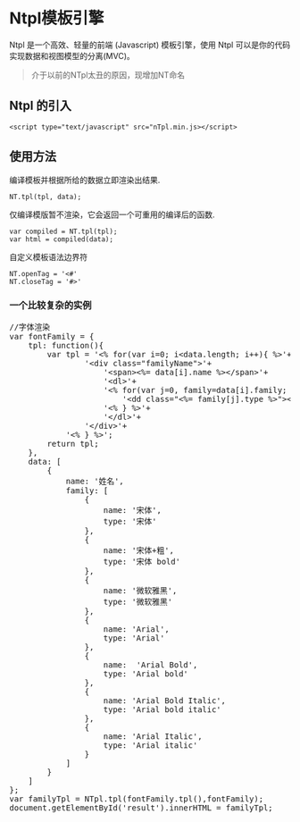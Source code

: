Ntpl模板引擎
=========

Ntpl 是一个高效、轻量的前端 (Javascript) 模板引擎，使用 Ntpl 可以是你的代码实现数据和视图模型的分离(MVC)。

> 介于以前的NTpl太丑的原因，现增加NT命名

## Ntpl 的引入

```
<script type="text/javascript" src="nTpl.min.js></script>
```


## 使用方法

编译模板并根据所给的数据立即渲染出结果.

```
NT.tpl(tpl, data);
```

仅编译模版暂不渲染，它会返回一个可重用的编译后的函数.

```
var compiled = NT.tpl(tpl);
var html = compiled(data);
```

自定义模板语法边界符

```
NT.openTag = '<#'
NT.closeTag = '#>'
```
### 一个比较复杂的实例

<pre>
//字体渲染
var fontFamily = {
    tpl: function(){
        var tpl = '&lt;% for(var i=0; i&lt;data.length; i++){ %&gt;'+
                '&lt;div class="familyName"&gt;'+
                    '&lt;span&gt;&lt;%= data[i].name %&gt;&lt;/span&gt;'+
                    '&lt;dl&gt;'+
                    '&lt;% for(var j=0, family=data[i].family; j&lt;family.length; j++){ %&gt;'+
                        '&lt;dd class="&lt;%= family[j].type %&gt;"&gt;&lt;%= family[j].name %&gt;&lt;/dd&gt;'+
                    '&lt;% } %&gt;'+
                    '&lt;/dl&gt;'+
                '&lt;/div&gt;'+
            '&lt;% } %&gt;';
        return tpl;
    },
    data: [
        {
            name: '姓名',
            family: [
                {
                    name: '宋体',
                    type: '宋体'
                },
                {
                    name: '宋体+粗',
                    type: '宋体 bold'
                },
                {
                    name: '微软雅黑',
                    type: '微软雅黑'
                },
                {
                    name: 'Arial',
                    type: 'Arial'
                },
                {
                    name:  'Arial Bold',
                    type: 'Arial bold'
                },
                {
                    name: 'Arial Bold Italic',
                    type: 'Arial bold italic'
                },
                {
                    name: 'Arial Italic',
                    type: 'Arial italic'
                }
            ]
        }
    ]
};
var familyTpl = NTpl.tpl(fontFamily.tpl(),fontFamily);
document.getElementById('result').innerHTML = familyTpl;
</pre>

